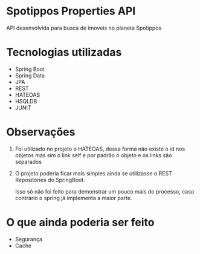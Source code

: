 # Spotippos Properties API

API desenvolvida para busca de imoveis no planeta Spotippos

# Tecnologias utilizadas

- Spring Boot
- Spring Data
- JPA
- REST
- HATEOAS
- HSQLDB
- JUNIT

# Observações

1. Foi utilizado no projeto o HATEOAS, dessa forma não existe o id nos objetos
mas sim o link self e por padrão o objeto e os links são separados

2. O projeto poderia ficar mais simples ainda se utilizasse o REST Repositories
do SpringBoot.

   Isso só não foi feito para demonstrar um pouco mais do processo, caso contrário
o spring já implementa a maior parte.

# O que ainda poderia ser feito

- Segurança
- Cache